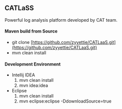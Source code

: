 CATLaSS
----------
Powerful log analysis platform developed by CAT team. 
#### Maven build from Source
* git clone [https://github.com/zyyettie/CATLaaS.git](https://github.com/zyyettie/CATLaaS.git)
* mvn clean install

#### Development Environment
* Intellij IDEA 
   1. mvn clean install
   2. mvn idea:idea
* Eclipse
	1. mvn clean install
	2. mvn eclipse:eclipse -DdownloadSource=true
